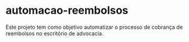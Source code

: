 # automacao-reembolsos
Este projeto tem como objetivo automatizar o processo de cobrança de reembolsos no escritório de advocacia.
